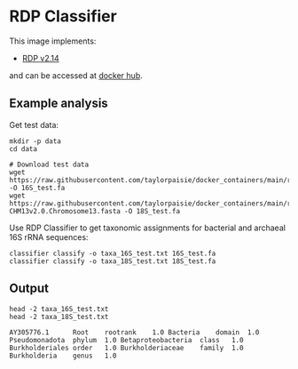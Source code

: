 # RDP Classifier 

This image implements:
* [RDP v2.14](https://sourceforge.net/projects/rdp-classifier/)

and can be accessed at [docker hub](https://hub.docker.com/u/tpaisie).

## Example analysis
Get test data:
```
mkdir -p data
cd data

# Download test data
wget https://raw.githubusercontent.com/taylorpaisie/docker_containers/main/rdp/2.14/16S_rRNA_gene.Burkholderia_pseudomallei.2002721184.AY305776.1.fasta -O 16S_test.fa
wget https://raw.githubusercontent.com/taylorpaisie/docker_containers/main/rdp/2.14/18S_rRNA_gene.Homo_sapiens.T2T-CHM13v2.0.Chromosome13.fasta -O 18S_test.fa
```

Use RDP Classifier to get taxonomic assignments for bacterial and archaeal 16S rRNA sequences:
```
classifier classify -o taxa_16S_test.txt 16S_test.fa
classifier classify -o taxa_18S_test.txt 18S_test.fa
```

## Output
```
head -2 taxa_16S_test.txt
head -2 taxa_18S_test.txt
```
```
AY305776.1		Root	rootrank	1.0	Bacteria	domain	1.0	Pseudomonadota	phylum	1.0	Betaproteobacteria	class	1.0	Burkholderiales	order	1.0	Burkholderiaceae	family	1.0	Burkholderia	genus	1.0
```


